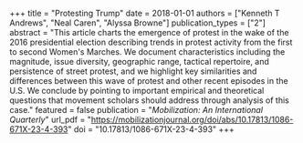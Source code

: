 +++
title = "Protesting Trump"
date = 2018-01-01
authors = ["Kenneth T Andrews", "Neal Caren", "Alyssa Browne"]
publication_types = ["2"]
abstract = "This article charts the emergence of protest in the wake of the 2016 presidential election describing trends in protest activity from the first to second Women's Marches. We document characteristics including the magnitude, issue diversity, geographic range, tactical repertoire, and persistence of street protest, and we highlight key similarities and differences between this wave of protest and other recent episodes in the U.S. We conclude by pointing to important empirical and theoretical questions that movement scholars should address through analysis of this case."
featured = false
publication = "*Mobilization: An International Quarterly*"
url_pdf = "https://mobilizationjournal.org/doi/abs/10.17813/1086-671X-23-4-393"
doi = "10.17813/1086-671X-23-4-393"
+++

